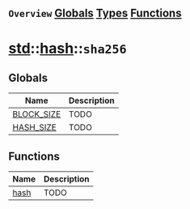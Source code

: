## `Overview` [Globals](./globals.md) [Types](./types.md) [Functions](./functions.md)
# [std](./../../std.md)::[hash](./../hash.md)::`sha256`
## Globals
|Name|Description|
|----|-----------|
|[BLOCK_SIZE](#todo)|TODO|
|[HASH_SIZE](#todo)|TODO|
## Functions
|Name|Description|
|----|-----------|
|[hash](#todo)|TODO|
